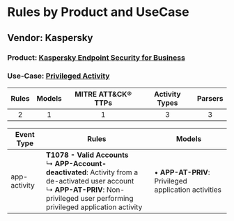 Rules by Product and UseCase
============================
Vendor: Kaspersky
-----------------
### Product: [Kaspersky Endpoint Security for Business](../ds_kaspersky_kaspersky_endpoint_security_for_business.md)
### Use-Case: [Privileged Activity](../../../../UseCases/uc_privileged_activity.md)

| Rules | Models | MITRE ATT&CK® TTPs | Activity Types | Parsers |
|:-----:|:------:|:------------------:|:--------------:|:-------:|
|   2   |   1    |         1          |       3        |    3    |

| Event Type   | Rules    | Models    |
| ---- | ---- | ---- |
| app-activity | <b>T1078 - Valid Accounts</b><br> ↳ <b>APP-Account-deactivated</b>: Activity from a de-activated user account<br> ↳ <b>APP-AT-PRIV</b>: Non-privileged user performing privileged application activity |  • <b>APP-AT-PRIV</b>: Privileged application activities |